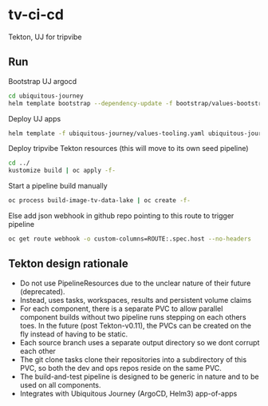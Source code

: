 # tv-ci-cd

Tekton, UJ for tripvibe

## Run

Bootstrap UJ argocd
```bash
cd ubiquitous-journey
helm template bootstrap --dependency-update -f bootstrap/values-bootstrap.yaml bootstrap | oc apply -f-
```

Deploy UJ apps
```bash
helm template -f ubiquitous-journey/values-tooling.yaml ubiquitous-journey/ | oc apply -n labs-ci-cd -f-
```

Deploy tripvibe Tekton resources (this will move to its own seed pipeline)
```bash
cd ../
kustomize build | oc apply -f-
```

Start a pipeline build manually
```bash
oc process build-image-tv-data-lake | oc create -f-
```

Else add json webhook in github repo pointing to this route to trigger pipeline
```bash
oc get route webhook -o custom-columns=ROUTE:.spec.host --no-headers
```

## Tekton design rationale

- Do not use PipelineResources due to the unclear nature of their future (deprecated).
- Instead, uses tasks, workspaces, results and persistent volume claims
- For each component, there is a separate PVC to allow parallel component builds without two pipeline runs stepping on each others toes. In the future (post Tekton-v0.11), the PVCs can be created on the fly instead of having to be static.
- Each source branch uses a separate output directory so we dont corrupt each other
- The git clone tasks clone their repositories into a subdirectory of this PVC, so both the dev and ops repos reside on the same PVC.
- The build-and-test pipeline is designed to be generic in nature and to be used on all components.
- Integrates with Ubiquitous Journey (ArgoCD, Helm3) app-of-apps
